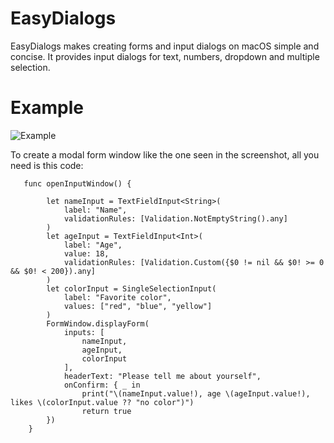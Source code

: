 # EasyDialogs

EasyDialogs makes creating forms and input dialogs on macOS simple and concise. 
It provides input dialogs for text, numbers, dropdown and multiple selection.

# Example

![Example](https://user-images.githubusercontent.com/620000/30096810-c515d080-92da-11e7-8bee-fd0bfffd83f3.png)

To create a modal form window like the one seen in the screenshot, all you need is this code:

```
   func openInputWindow() {
        
        let nameInput = TextFieldInput<String>(
            label: "Name",
            validationRules: [Validation.NotEmptyString().any]
        )
        let ageInput = TextFieldInput<Int>(
            label: "Age",
            value: 18,
            validationRules: [Validation.Custom({$0 != nil && $0! >= 0 && $0! < 200}).any]
        )
        let colorInput = SingleSelectionInput(
            label: "Favorite color",
            values: ["red", "blue", "yellow"]
        )
        FormWindow.displayForm(
            inputs: [
                nameInput,
                ageInput,
                colorInput
            ],
            headerText: "Please tell me about yourself",
            onConfirm: { _ in
                print("\(nameInput.value!), age \(ageInput.value!), likes \(colorInput.value ?? "no color")")
                return true
        })
    }
```

